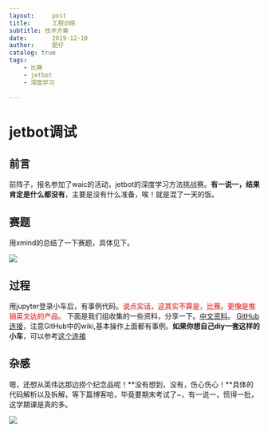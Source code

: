```yaml
---
layout:     post
title:      工程训练
subtitle: 技术方案
date:       2019-12-10
author:     肥仔
catalog: true
tags:
    - 比赛
    - jetbot
    - 深度学习
   
--- 
```

# jetbot调试
## 前言
前阵子，报名参加了waic的活动，jetbot的深度学习方法挑战赛。**有一说一，结果肯定是什么都没有**，主要是没有什么准备，唉！就是混了一天的饭。
## 赛题
用xmind的总结了一下赛题，具体见下。

<img src ="https://daniao2017.github.io/img/in_post/jebot/挑战赛.png">

## 过程
用jupyter登录小车后，有事例代码。<font color=red>说点实话，这其实不算是，比赛。更像是推销英文达的产品。</font>
下面是我们组收集的一些资料，分享一下。[中文资料](http://www.waveshare.net/study/article-934-1.html)。
[GitHub连接](https://github.com/NVIDIA-AI-IOT/jetbot)，注意GitHub中的wiki,基本操作上面都有事例。**如果你想自己diy一套这样的小车**，可以参考[这个连接](https://github.com/open-ai-robot/awesome-nvidia-jetson)

## 杂感
嗯，还想从英伟达那边捞个纪念品呢！**没有想到，没有，伤心伤心！**具体的代码解析以及拆解，等下篇博客哈，毕竟要期末考试了~，有一说一，慌得一批，这学期课是真的多。

<img src ="https://daniao2017.github.io/img/in_post/jebot/1.jpg">
